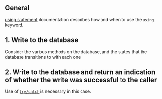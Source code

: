 ## General

[using statement][using-statement] documentation describes how and when to use the `using` keyword.

## 1. Write to the database

Consider the various methods on the database, and the states that the database transitions to with each one.

## 2. Write to the database and return an indication of whether the write was successful to the caller

Use of [`try/catch`][try-catch] is necessary in this case.

[using-statement]: https://docs.microsoft.com/en-us/dotnet/csharp/language-reference/keywords/using-statement
[try-catch]: https://docs.microsoft.com/en-us/dotnet/csharp/language-reference/keywords/try-catch

